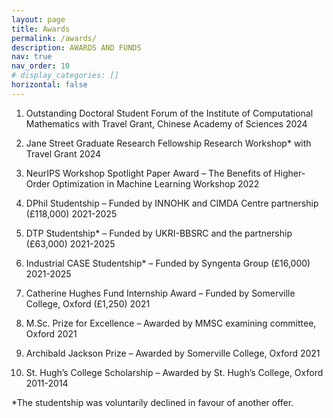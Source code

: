 ```yaml
---
layout: page
title: Awards
permalink: /awards/
description: AWARDS AND FUNDS
nav: true
nav_order: 10
# display_categories: []
horizontal: false
---
```


1. Outstanding Doctoral Student Forum of the Institute of Computational Mathematics with Travel Grant, Chinese Academy of Sciences  2024

2. Jane Street Graduate Research Fellowship Research Workshop* with Travel Grant 2024

3. NeurIPS Workshop Spotlight Paper Award – The Benefits of Higher-Order Optimization in Machine Learning Workshop 2022

4.	DPhil Studentship – Funded by INNOHK and CIMDA Centre partnership (£118,000) 2021-2025

5.	DTP Studentship* – Funded by UKRI-BBSRC and the partnership (£63,000) 2021-2025

6.	Industrial CASE Studentship* – Funded by Syngenta Group (£16,000) 2021-2025

7.	Catherine Hughes Fund Internship Award – Funded by Somerville College, Oxford (£1,250) 2021

8.	M.Sc. Prize for Excellence – Awarded by MMSC examining committee, Oxford 2021

9.	Archibald Jackson Prize – Awarded by Somerville College, Oxford 2021

10.	St. Hugh’s College Scholarship – Awarded by St. Hugh’s College, Oxford 2011-2014
    

*The studentship was voluntarily declined in favour of another offer.


